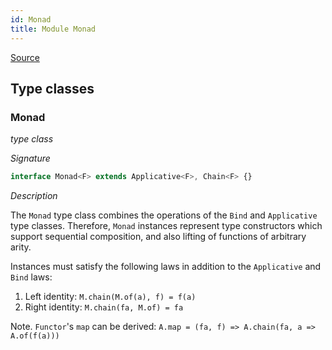 ```yaml
---
id: Monad
title: Module Monad
---
```


[Source](https://github.com/gcanti/fp-ts/blob/master/src/Monad.ts)

## Type classes

### Monad

_type class_

_Signature_

```ts
interface Monad<F> extends Applicative<F>, Chain<F> {}
```

_Description_

The `Monad` type class combines the operations of the `Bind` and
`Applicative` type classes. Therefore, `Monad` instances represent type
constructors which support sequential composition, and also lifting of
functions of arbitrary arity.

Instances must satisfy the following laws in addition to the `Applicative` and `Bind` laws:

1.  Left identity: `M.chain(M.of(a), f) = f(a)`
2.  Right identity: `M.chain(fa, M.of) = fa`

Note. `Functor`'s `map` can be derived: `A.map = (fa, f) => A.chain(fa, a => A.of(f(a)))`

